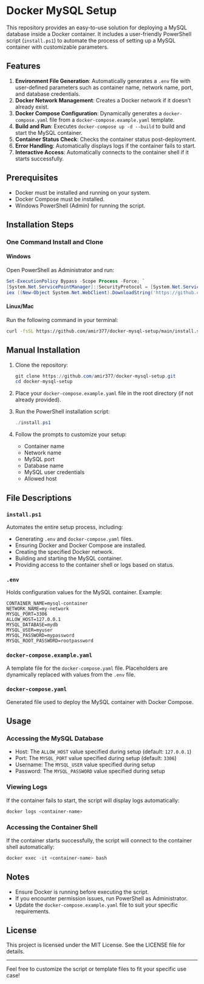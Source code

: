 
# Docker MySQL Setup

This repository provides an easy-to-use solution for deploying a MySQL database inside a Docker container. It includes a user-friendly PowerShell script (`install.ps1`) to automate the process of setting up a MySQL container with customizable parameters.

## Features

1. **Environment File Generation**: Automatically generates a `.env` file with user-defined parameters such as container name, network name, port, and database credentials.
2. **Docker Network Management**: Creates a Docker network if it doesn’t already exist.
3. **Docker Compose Configuration**: Dynamically generates a `docker-compose.yaml` file from a `docker-compose.example.yaml` template.
4. **Build and Run**: Executes `docker-compose up -d --build` to build and start the MySQL container.
5. **Container Status Check**: Checks the container status post-deployment.
6. **Error Handling**: Automatically displays logs if the container fails to start.
7. **Interactive Access**: Automatically connects to the container shell if it starts successfully.

## Prerequisites

- Docker must be installed and running on your system.
- Docker Compose must be installed.
- Windows PowerShell (Admin) for running the script.

## Installation Steps

### One Command Install and Clone

#### Windows
Open PowerShell as Administrator and run:
```powershell
Set-ExecutionPolicy Bypass -Scope Process -Force; `
[System.Net.ServicePointManager]::SecurityProtocol = [System.Net.ServicePointManager]::SecurityProtocol -bor 3072; `
iex ((New-Object System.Net.WebClient).DownloadString('https://github.com/amir377/docker-mysql-setup/main/install.ps1'))
```

#### Linux/Mac
Run the following command in your terminal:
```bash
curl -fsSL https://github.com/amir377/docker-mysql-setup/main/install.sh | bash
```

## Manual Installation

1. Clone the repository:
   ```powershell
   git clone https://github.com/amir377/docker-mysql-setup.git
   cd docker-mysql-setup
   ```

2. Place your `docker-compose.example.yaml` file in the root directory (if not already provided).

3. Run the PowerShell installation script:
   ```powershell
   ./install.ps1
   ```

4. Follow the prompts to customize your setup:
   - Container name
   - Network name
   - MySQL port
   - Database name
   - MySQL user credentials
   - Allowed host

## File Descriptions

### `install.ps1`
Automates the entire setup process, including:
- Generating `.env` and `docker-compose.yaml` files.
- Ensuring Docker and Docker Compose are installed.
- Creating the specified Docker network.
- Building and starting the MySQL container.
- Providing access to the container shell or logs based on status.

### `.env`
Holds configuration values for the MySQL container. Example:
```env
CONTAINER_NAME=mysql-container
NETWORK_NAME=my-network
MYSQL_PORT=3306
ALLOW_HOST=127.0.0.1
MYSQL_DATABASE=mydb
MYSQL_USER=myuser
MYSQL_PASSWORD=mypassword
MYSQL_ROOT_PASSWORD=rootpassword
```

### `docker-compose.example.yaml`
A template file for the `docker-compose.yaml` file. Placeholders are dynamically replaced with values from the `.env` file.

### `docker-compose.yaml`
Generated file used to deploy the MySQL container with Docker Compose.

## Usage

### Accessing the MySQL Database
- Host: The `ALLOW_HOST` value specified during setup (default: `127.0.0.1`)
- Port: The `MYSQL_PORT` value specified during setup (default: `3306`)
- Username: The `MYSQL_USER` value specified during setup
- Password: The `MYSQL_PASSWORD` value specified during setup

### Viewing Logs
If the container fails to start, the script will display logs automatically:
```powershell
docker logs <container-name>
```

### Accessing the Container Shell
If the container starts successfully, the script will connect to the container shell automatically:
```powershell
docker exec -it <container-name> bash
```

## Notes
- Ensure Docker is running before executing the script.
- If you encounter permission issues, run PowerShell as Administrator.
- Update the `docker-compose.example.yaml` file to suit your specific requirements.

## License
This project is licensed under the MIT License. See the LICENSE file for details.

---

Feel free to customize the script or template files to fit your specific use case!

